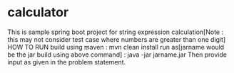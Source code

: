 # calculator
This is sample spring boot project for string expression calculation[Note : this may not consider test case where numbers are greater than one digit]
HOW TO RUN
build using maven : mvn clean install
run as[jarname would be the jar build using above command] : java -jar jarname.jar
Then provide input as given in the problem statement.
